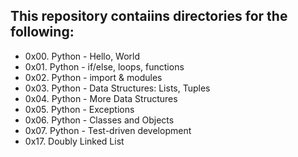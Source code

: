 ## This repository contaiins directories for the following:

* 0x00. Python - Hello, World
* 0x01. Python - if/else, loops, functions
* 0x02. Python - import & modules
* 0x03. Python - Data Structures: Lists, Tuples
* 0x04. Python - More Data Structures
* 0x05. Python - Exceptions
* 0x06. Python - Classes and Objects
* 0x07. Python - Test-driven development
* 0x17. Doubly Linked List
